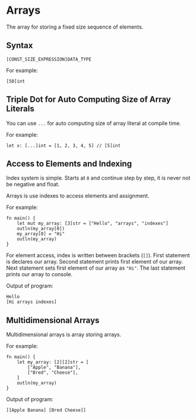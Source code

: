 # Arrays
The array for storing a fixed size sequence of elements. 

## Syntax
```
[CONST_SIZE_EXPRESSION]DATA_TYPE
```
For example:
```jule
[50]int
```

## Triple Dot for Auto Computing Size of Array Literals
You can use `...` for auto computing size of array literal at compile time.

For example:
```jule
let x: [...]int = [1, 2, 3, 4, 5] // [5]int
```

## Access to Elements and Indexing
Index system is simple. Starts at `0` and continue step by step, it is never not be negative and float.

Arrays is use indexes to access elements and assignment.

For example:
```jule
fn main() {
    let mut my_array: [3]str = ["Hello", "arrays", "indexes"]
    outln(my_array[0])
    my_array[0] = "Hi"
    outln(my_array)
}
```
For element access, index is written between brackets (`[]`). First statement is declares our array. Second statement prints first element of our array. Next statement sets first element of our array as `"Hi"`. The last statement prints our array to console.

Output of program:
```
Hello
[Hi arrays indexes]
```

## Multidimensional Arrays
Multidimensional arrays is array storing arrays.

For example:
```jule
fn main() {
    let my_array: [2][2]str = [
        ["Apple", "Banana"],
        ["Bred", "Cheese"],
    ]
    outln(my_array)
}
```

Output of program:
```
[[Apple Banana] [Bred Cheese]]
```